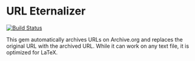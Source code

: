 # URL Eternalizer

[![Build Status](https://travis-ci.org/Inventitech/latex-url-eternalizer.svg?branch=master)](https://travis-ci.org/Inventitech/latex-url-eternalizer)

This gem automatically archives URLs on Archive.org and replaces the original URL with the archived URL.
While it can work on any text file, it is optimized for LaTeX.